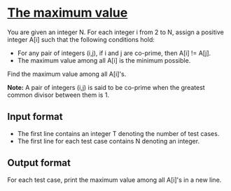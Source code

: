 # [The maximum value][link]

You are given an integer N. For each integer i from 2 to N, assign a positive integer A[i] such that the following conditions hold:

- For any pair of integers (i,j), if i and j are co-prime, then A[i] != A[j].
- The maximum value among all A[i] is the minimum possible.

Find the maximum value among all A[i]'s.

**Note:** A pair of integers (i,j) is said to be co-prime when the greatest common divisor between them is 1.

## Input format

- The first line contains an integer T denoting the number of test cases.
- The first line for each test case contains N denoting an integer.

## Output format

For each test case, print the maximum value among all A[i]'s in a new line.

[link]: https://www.hackerearth.com/practice/algorithms/greedy/basics-of-greedy-algorithms/practice-problems/algorithm/array-maximum-01fc2734/
